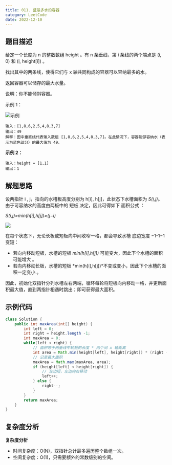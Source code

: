 ```yaml
---
title: 011. 盛最多水的容器
category: LeetCode
date: 2022-12-10
---
```


## 题目描述

给定一个长度为 n 的整数数组 height 。有 n 条垂线，第 i 条线的两个端点是 (i, 0) 和 (i, height[i]) 。

找出其中的两条线，使得它们与 x 轴共同构成的容器可以容纳最多的水。

返回容器可以储存的最大水量。

说明：你不能倾斜容器。

示例 1：

![示例](https://aliyun-lc-upload.oss-cn-hangzhou.aliyuncs.com/aliyun-lc-upload/uploads/2018/07/25/question_11.jpg)

```
输入：[1,8,6,2,5,4,8,3,7]
输出：49 
解释：图中垂直线代表输入数组 [1,8,6,2,5,4,8,3,7]。在此情况下，容器能够容纳水（表示为蓝色部分）的最大值为 49。
```

**示例 2：**

```
输入：height = [1,1]
输出：1
```

## 解题思路

设两指针 i , j，指向的水槽板高度分别为 h[i], h[j]，此状态下水槽面积为 *S(i,j)*。由于可容纳水的高度由两板中的 短板 决定，因此可得如下 面积公式 ：

*S(i,j)=min(h[i],h[j])×(j−i)*

![](https://pic.leetcode-cn.com/1628780627-VtSmcP-Picture0.png)

在每个状态下，无论长板或短板向中间收窄一格，都会导致水槽 底边宽度 −1-1−1 变短：

- 若向内移动短板，水槽的短板 *min(h[i],h[j])* 可能变大，因此下个水槽的面积可能增大 。
- 若向内移动长板，水槽的短板 *min(h[i],h[j])*不变或变小，因此下个水槽的面积一定变小 。

因此，初始化双指针分列水槽左右两端，循环每轮将短板向内移动一格，并更新面积最大值，直到两指针相遇时跳出；即可获得最大面积。

## 示例代码

```java
class Solution {
    public int maxArea(int[] height) {
        int left = 0;
        int right = height.length -1;
        int maxArea = 0;
        while(left < right) {
            // 面积等于两垂线中较短的长度 * 两个间 x 轴距离
            int area = Math.min(height[left], height[right]) * (right - left);
            // 记录最大面积
            maxArea = Math.max(maxArea, area);
            if (height[left] < height[right]) {
                // 左边短，左边向右移动
                left++;
            } else {
                right--;
            }
        }
        return maxArea;
    }
}
```

## 复杂度分析

**复杂度分析**

- 时间复杂度：O(N)，双指针总计最多遍历整个数组一次。
- 空间复杂度：O(1)，只需要额外的常数级别的空间。